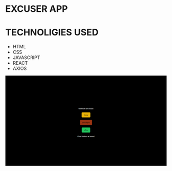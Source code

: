 # EXCUSER APP
# TECHNOLIGIES USED
* HTML
* CSS
* JAVASCRIPT
* REACT
* AXIOS

![ss](./Screenshot%20(7).png)